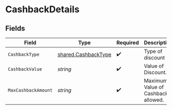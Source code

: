 # CashbackDetails


## Fields

| Field                                                      | Type                                                       | Required                                                   | Description                                                |
| ---------------------------------------------------------- | ---------------------------------------------------------- | ---------------------------------------------------------- | ---------------------------------------------------------- |
| `CashbackType`                                             | [shared.CashbackType](../../models/shared/cashbacktype.md) | :heavy_check_mark:                                         | Type of discount                                           |
| `CashbackValue`                                            | *string*                                                   | :heavy_check_mark:                                         | Value of Discount.                                         |
| `MaxCashbackAmount`                                        | *string*                                                   | :heavy_check_mark:                                         | Maximum Value of Cashback allowed.                         |